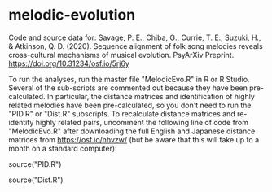 # melodic-evolution
Code and source data for:
Savage, P. E., Chiba, G., Currie, T. E., Suzuki, H., & Atkinson, Q. D. (2020). Sequence alignment of folk song melodies reveals cross-cultural mechanisms of musical evolution. PsyArXiv Preprint. https://doi.org/10.31234/osf.io/5rj6y

To run the analyses, run the master file "MelodicEvo.R" in R or R Studio. Several of the sub-scripts are commented out because they have been pre-calculated. In particular, the distance matrices and identification of highly related melodies have been pre-calculated, so you don't need to run the "PID.R" or "Dist.R" subscripts. To recalculate distance matrices and re-identify highly related pairs, uncomment the following line of code from "MelodicEvo.R" after downloading the full English and Japanese distance matrices from https://osf.io/nhvzw/ (but be aware that this will take up to a month on a standard computer):

source("PID.R")

source("Dist.R")
